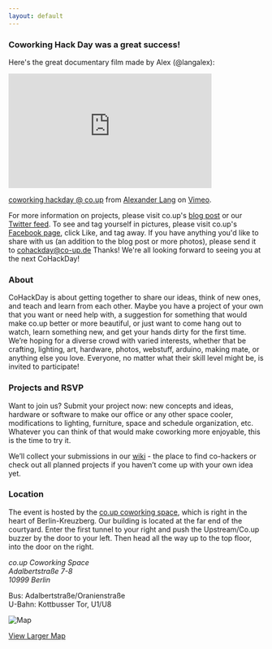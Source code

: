 ```yaml
---
layout: default
---
```


### Coworking Hack Day was a great success!

Here's the great documentary film made by Alex (@langalex):
<iframe src="http://player.vimeo.com/video/29536600?title=0&amp;byline=0&amp;portrait=0" width="400" height="225" frameborder="0" webkitAllowFullScreen allowFullScreen></iframe><p><a href="http://vimeo.com/29536600">coworking hackday @ co.up</a> from <a href="http://vimeo.com/langalex">Alexander Lang</a> on <a href="http://vimeo.com">Vimeo</a>.</p>

For more information on projects, please visit co.up's [blog post](http://co-up.de/2011/08/30/cohackday-writeup.html) or our [Twitter feed](http://www.twitter.com/cohackday). To see and tag yourself in pictures, please visit co.up's [Facebook page](http://www.facebook.com/co.up.cowoking), click Like, and tag away. If you have anything you'd like to share with us (an addition to the blog post or more photos), please send it to cohackday@co-up.de Thanks!
We're all looking forward to seeing you at the next CoHackDay!

### About

CoHackDay is about getting together to share our ideas, think of new ones, and teach and learn from each other. Maybe you have a project of your own that you want or need help with, a suggestion for something that would make co.up better or more beautiful, or just want to come hang out to watch, learn something new, and get your hands dirty for the first time. We’re hoping for a diverse crowd with varied interests, whether that be crafting, lighting, art, hardware, photos, webstuff, arduino, making mate, or anything else you love. Everyone, no matter what their skill level might be, is invited to participate!

### Projects and RSVP

Want to join us? Submit your project now: new concepts and ideas, hardware or software to make our office or any other space cooler, modifications to lighting, furniture, space and schedule organization, etc. Whatever you can think of that would make coworking more enjoyable, this is the time to try it.

We’ll collect your submissions in our <a href="http://coworkinghackday.wikispaces.com/">wiki</a> - the place to find co-hackers or check out all planned projects if you haven’t come up with your own idea yet.

### Location

<p>The event is hosted by the <a href="http://co-up.de/" title="co.up coworking space">co.up coworking space</a>, which is right in the heart of Berlin-Kreuzberg. Our building is located at the far end of the courtyard. Enter the first tunnel to your right and push the Upstream/Co.up buzzer by the door to your left. Then head all the way up to the top floor, into the door on the right.</p>

<address>
  <p>
    co.up Coworking Space<br />
    Adalbertstraße 7-8<br />
    10999 Berlin
  </p>
</address>

<p>
  Bus: Adalbertstraße/Oranienstraße<br />
  U-Bahn: Kottbusser Tor, U1/U8
</p>

<p>
  <img alt="Map" src="http://maps.google.com/maps/api/staticmap?center=52.500506,13.418744&amp;zoom=16&amp;markers=52.500506,13.418744&amp;size=360x300&amp;sensor=true&amp;key=ABQIAAAAbs4qD32K84SgIB5dec75sBTzTsHHdqOtRvUzkbUtDLLb_O27dBT8DyDzl30mBd6ZUlnl9-nzDbCMaA">
</p>

<p>
  <a href="http://maps.google.com/maps?f=q&amp;source=embed&amp;hl=en&amp;geocode=&amp;q=Adalbertstra%C3%9Fe+8,+10999+Berlin,+Germany&amp;sll=52.523405,13.4114&amp;sspn=0.91245,1.853943&amp;ie=UTF8&amp;hq=&amp;hnear=Adalbertstra%C3%9Fe+8,+Kreuzberg+10999+Berlin,+Germany&amp;ll=52.500797,13.419929&amp;spn=0.004572,0.010836&amp;z=16&amp;iwloc=A">View Larger Map</a>
</p>
